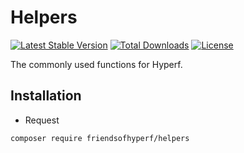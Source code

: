 # Helpers

[![Latest Stable Version](https://img.shields.io/packagist/v/friendsofhyperf/helpers)](https://packagist.org/packages/friendsofhyperf/helpers)
[![Total Downloads](https://img.shields.io/packagist/dt/friendsofhyperf/helpers)](https://packagist.org/packages/friendsofhyperf/helpers)
[![License](https://img.shields.io/packagist/l/friendsofhyperf/helpers)](https://github.com/friendsofhyperf/helpers)

The commonly used functions for Hyperf.

## Installation

- Request

```bash
composer require friendsofhyperf/helpers
```
